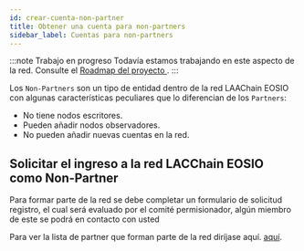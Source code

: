 ```yaml
---
id: crear-cuenta-non-partner
title: Obtener una cuenta para non-partners
sidebar_label: Cuentas para non-partners
---
```


:::note Trabajo en progreso
Todavía estamos trabajando en este aspecto de la red. Consulte el [Roadmap del proyecto ](../testnet/roadmap).
:::

Los `Non-Partners` son un tipo de entidad dentro de la red LAAChain EOSIO con algunas características peculiares que lo diferencian de los `Partners`:

- No tiene nodos escritores.
- Pueden añadir nodos observadores.
- No pueden añadir nuevas cuentas en la red.

## Solicitar el ingreso a la red LACChain EOSIO como Non-Partner

Para formar parte de la red se debe completar un formulario de solicitud registro, el cual será evaluado por el comité permisionador, algún miembro de este se podrá en contacto con usted

Para ver la lista de partner que forman parte de la red diríjase aquí. [aquí](./partners).